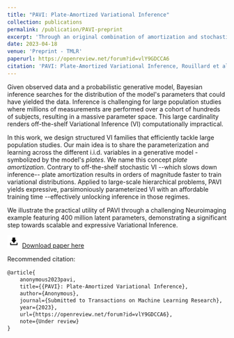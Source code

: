 ```yaml
---
title: "PAVI: Plate-Amortized Variational Inference"
collection: publications
permalink: /publication/PAVI-preprint
excerpt: 'Through an original combination of amortization and stochastic training, we scale inference to very large problems.'
date: 2023-04-18
venue: 'Preprint - TMLR'
paperurl: https://openreview.net/forum?id=vlY9GDCCA6
citation: 'PAVI: Plate-Amortized Variational Inference, Rouillard et al., Preprint'
---
```

Given observed data and a probabilistic generative model, Bayesian inference searches for the distribution of the model's parameters that could have yielded the data. Inference is challenging for large population studies where millions of measurements are performed over a cohort of hundreds of subjects, resulting in a massive parameter space. This large cardinality renders off-the-shelf Variational Inference (VI) computationally impractical.

In this work, we design structured VI families that efficiently tackle large population studies. Our main idea is to share the parameterization and learning across the different i.i.d. variables in a generative model -symbolized by the model's *plates*. We name this concept *plate amortization*. Contrary to off-the-shelf stochastic VI --which slows down inference-- plate amortization results in orders of magnitude faster to train variational distributions. Applied to large-scale hierarchical problems, PAVI yields expressive, parsimoniously parameterized VI with an affordable training time --effectively unlocking inference in those regimes.

We illustrate the practical utility of PAVI through a challenging Neuroimaging example featuring 400 million latent parameters, demonstrating a significant step towards scalable and expressive Variational Inference.

<img src="/images/download_logo.png" alt="download_logo" width="30"/> [Download paper here](/files/PAVI_preprint.pdf)

Recommended citation:
```
@article{
    anonymous2023pavi,
    title={{PAVI}: Plate-Amortized Variational Inference},
    author={Anonymous},
    journal={Submitted to Transactions on Machine Learning Research},
    year={2023},
    url={https://openreview.net/forum?id=vlY9GDCCA6},
    note={Under review}
}
```